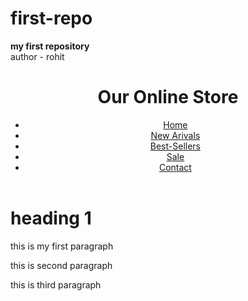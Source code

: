 # first-repo
<b>my first repository</b>
<br>
author - rohit
<html>
    <head>
        <title>Online Store</title>
        <link rel="stylesheet" href="ecommercecss.css">
    </head>
    <body>
        <header>
            <div class="header-container">
            <h1>Our Online Store</h1>
            <nav>
                <ul>
                    <li><a href="home">Home</a></li>
                    <li><a href="new arivals">New Arivals</a></li>
                    <li><a href="best sellers">Best-Sellers</a></li>
                    <li><a href="sale">Sale</a></li>
                    <li><a href="contact">Contact</a></li>
                </ul>
                <div class="cart-icon">
                </div>
            </nav>
            </div>
        </header>
        <h1>heading 1</h1>
        <p>this is my first paragraph </p>
        <p>this is second paragraph</p>
        <p>this is third paragraph</p>
   </body>
</html>
      
  </body>
</html>

